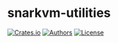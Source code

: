 # snarkvm-utilities

[![Crates.io](https://img.shields.io/crates/v/snarkvm-utilities.svg?color=neon)](https://crates.io/crates/snarkvm-utilities)
[![Authors](https://img.shields.io/badge/authors-Aleo-orange.svg)](https://aleo.org)
[![License](https://img.shields.io/badge/License-Apache%202.0-blue.svg)](./LICENSE.md)
